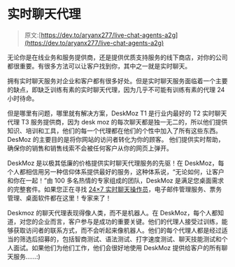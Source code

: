 # 实时聊天代理

> 原文:[https://dev.to/aryanx277/live-chat-agents-a2g](https://dev.to/aryanx277/live-chat-agents-a2g)

无论你是在线业务和服务提供商，还是提供优质支持服务的线下商店，对你的公司都很重要。有很多方法可以让客户找到你，其中之一就是实时聊天。

拥有实时聊天服务对企业和客户都有很多好处。但是实时聊天服务面临着一个主要的缺点，即缺乏训练有素的实时聊天代理，因为几乎不可能有训练有素的代理 24 小时待命。

但是哪里有问题，哪里就有解决方案，DeskMoz T1 是行业内最好的 T2 实时聊天代理 T3 服务提供商，因为 desk moz 的每次聊天都是独一无二的，所以他们提供知识、培训和工具，他们的每一个代理都在他们的个性中加入了所有这些东西。
DesMoz 的主要目的是将你网站的访问者转化为你的顾客。
他们提供实时帮助，确保你的销售和销售线索不会被任何客户从你的网页上弹开。

DeskMoz 是以极其低廉的价格提供实时聊天代理服务的先驱！在 DeskMoz，每个人都相信用另一种信仰体系提供最好的服务，这种体系说，“无论如何，让客户和你在一起！”由 100 多名热情的专家组成的团队，DeskMoz 是满足您桌面需求的完整套件。如果您正在寻找 [24×7 实时聊天操作员](https://deskmoz.com)，电子邮件管理服务、票务管理、桌面软件都在这里！专家来了！

Deskmoz 的聊天代理表现得像人类，而不是机器人。在 DeskMoz，每个人都知道，对您的企业而言，客户参与是成功的重要关键。他们的代理人接受过训练，能够获取访问者的联系方式，而不会听起来像机器人。他们的每个代理人都是经过适当的筛选后招募的，包括智商测试、语法测试、打字速度测试、聊天技能测试和个人面试。如果他们为他们工作，他们会很好地使用 DeskMoz 提供给客户的所有聊天服务......:)